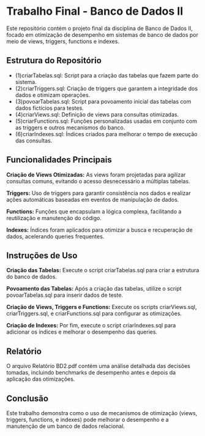 # Trabalho Final - Banco de Dados II
Este repositório contém o projeto final da disciplina de Banco de Dados II, focado em otimização de desempenho em sistemas de banco de dados por meio de views, triggers, functions e indexes.

## Estrutura do Repositório
- (1)criarTabelas.sql: Script para a criação das tabelas que fazem parte do sistema.
- (2)criarTriggers.sql: Criação de triggers que garantem a integridade dos dados e otimizam operações.
- (3)povoarTabelas.sql: Script para povoamento inicial das tabelas com dados fictícios para testes.
- (4)criarViews.sql: Definição de views para consultas otimizadas.
- (5)criarFunctions.sql: Funções personalizadas usadas em conjunto com as triggers e outros mecanismos do banco.
- (6)criarIndexes.sql: Índices criados para melhorar o tempo de execução das consultas.

## Funcionalidades Principais
**Criação de Views Otimizadas:**
As views foram projetadas para agilizar consultas comuns, evitando o acesso desnecessário a múltiplas tabelas.

**Triggers:**
Uso de triggers para garantir consistência nos dados e realizar ações automáticas baseadas em eventos de manipulação de dados.

**Functions:**
Funções que encapsulam a lógica complexa, facilitando a reutilização e manutenção do código.

**Indexes:**
Índices foram aplicados para otimizar a busca e recuperação de dados, acelerando queries frequentes.

## Instruções de Uso
**Criação das Tabelas:**
Execute o script criarTabelas.sql para criar a estrutura do banco de dados.

**Povoamento das Tabelas:**
Após a criação das tabelas, utilize o script povoarTabelas.sql para inserir dados de teste.

**Criação de Views, Triggers e Functions:**
Execute os scripts criarViews.sql, criarTriggers.sql, e criarFunctions.sql para configurar as otimizações.

**Criação de Indexes:**
Por fim, execute o script criarIndexes.sql para adicionar os índices e melhorar o desempenho das queries.

## Relatório
O arquivo Relatório BD2.pdf contém uma análise detalhada das decisões tomadas, incluindo benchmarks de desempenho antes e depois da aplicação das otimizações.

## Conclusão
Este trabalho demonstra como o uso de mecanismos de otimização (views, triggers, functions, e indexes) pode melhorar o desempenho e a manutenção de um banco de dados relacional.
